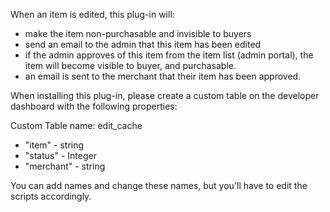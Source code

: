 When an item is edited, this plug-in will:
* make the item non-purchasable and invisible to buyers
* send an email to the admin that this item has been edited
* if the admin approves of this item from the item list (admin portal), the item will become visible to buyer, and purchasable.
* an email is sent to the merchant that their item has been approved.

When installing this plug-in, please create a custom table on the developer dashboard with the following properties:

Custom Table name: edit_cache

* "item" - string
* "status" - Integer
* "merchant" - string

You can add names and change these names, but you'll have to edit the scripts accordingly.
